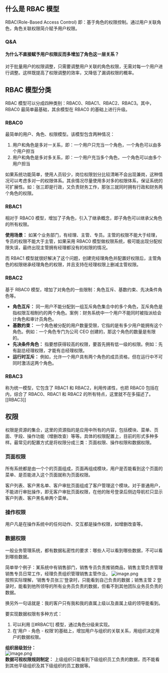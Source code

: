 ## 什么是 RBAC 模型

RBAC(Role-Based Access Control) 即：基于角色的权限控制。通过用户关联角色，角色关联权限简介赋予用户权限。

### Q&A

#### 为什么不直接赋予用户权限反而多增加了角色这一层关系？

对于批量用户的权限调整，只需要调整用户关联的角色权限，无需对每一个用户进行调整。这样既提高了权限调整的效率，又降低了漏调权限的概率。

## RBAC 模型分类

RBAC 模型可以分成四种类别：RBAC0、RBAC1、RBAC2、RBAC3。其中，RBAC0 最简单最基础，其余模型在 RBAC0 的基础上进行升级。

### RBAC0

最简单的用户、角色、权限模型。该模型包含两种情况：

1. 用户和角色是多对一关系，即：一个用户只充当一个角色，一个角色可以由多个用户担当
2. 用户和角色是多对多关系，即：一个用户充当多个角色，一个角色可以由多个用户担当

如果系统功能简单，使用人员较少，岗位权限划分比较清晰不会出现兼岗，这种情况可以考虑多对一的权限体系。其余情况尽量使用多对多的权限体系，保证系统的可扩展性。如：张三即是行政，又负责财务工作，那张三就同时拥有行政和财务两个角色的权限。

### RBAC1

相对于 RBAC0 模型，增加了子角色，引入了继承概念，即子角色可以继承父角色的所有权限。

**使用场景：** 如某个业务部门，有经理、主管、专员。主管的权限不能大于经理，专员的权限不能大于主管，如果采用 RBAC0 模型做权限系统，极可能出现分配权限失误，最终出现主管拥有经理都没有的权限的情况。

而 RBAC1 模型就很好解决了这个问题，创建完经理角色并配置好权限后，主管角色的权限继承经理角色的权限，并且支持在经理权限上删减主管权限。

### RBAC2

基于 RBAC0 模型，增加了对角色的一些限制：角色互斥、基数约束、先决条件角色等。

- **角色互斥：** 同一用户不能分配到一组互斥角色集合中的多个角色，互斥角色是指权限互相制约的两个角色。案例：财务系统中一个用户不能同时被指派给会计角色和审计员角色。
- **基数约束：** 一个角色被分配的用户数量受限，它指的是有多少用户能拥有这个角色。例如：一个角色专门为公司 CEO 创建的，那这个角色的数量是有限的。
- **先决条件角色：** 指要想获得较高的权限，要首先拥有低一级的权限。例如：先有副总经理权限，才能有总经理权限。
- **运行时互斥：** 例如，允许一个用户具有两个角色的成员资格，但在运行中不可同时激活这两个角色。

### RBAC3

称为统一模型，它包含了 RBAC1 和 RBAC2，利用传递性，也把 RBAC0 包括在内，综合了 RBAC0、RBAC1 和 RBAC2 的所有特点，这里就不在多描述了。
[[RBAC3]]

## 权限

权限是资源的集合，这里的资源指的是应用中所有的内容，包括模块、菜单、页面、字段、操作功能（增删改查）等等。具体的权限配置上，目前的形式多种多样。最常见的配置方式是将权限分成三类：页面权限、操作权限和数据权限。

### 页面权限

所有系统都是由一个个的页面组成，页面再组成模块，用户是否能看到这个页面的菜单、是否能进入这个页面就称为页面权限。

客户列表、客户黑名单、客户审批页面组成了客户管理这个模块。对于普通用户，不能进行审批操作，即无客户审批页面权限，在他的账号登录后侧边导航栏只显示客户列表、客户黑名单两个菜单。

### 操作权限

用户凡是在操作系统中的任何动作、交互都是操作权限，如增删改查等。

### 数据权限

一般业务管理系统，都有数据私密性的要求：哪些人可以看到哪些数据，不可以看到哪些数据。

简单举个例子：某系统中有销售部门，销售专员负责推销商品，销售主管负责管理销售专员日常工作，经理负责组织管理销售主管作业。
![image.png](https://galaxy-blog-1322082073.cos.ap-shanghai.myqcloud.com/20240415130805.png)  
按照实际理解，‘销售专员张三’登录时，只能看到自己负责的数据；销售主管 2 登录时，能看到他所领导的所有业务员负责的数据，但看不到其他团队业务员负责的数据。

换另外一句话就是：我的客户只有我和我的直属上级以及直属上级的领导能看到。

要实现数据权限有多种方式：

1. 可以利用 [[#RBAC1]] 模型，通过角色分级来实现。
2. 在‘用户 - 角色 - 权限’的基础上，增加用户与组织的关联关系，用组织决定用户的数据权限。

**组织层级划分：**  
![image.png](https://galaxy-blog-1322082073.cos.ap-shanghai.myqcloud.com/20240415131032.png)  
**数据可视权限规则制定：** 上级组织只能看到下级组织员工负责的数据，而不能看到其他平级组织及其下级组织的员工数据等。
